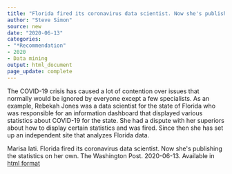 ```yaml
---
title: "Florida fired its coronavirus data scientist. Now she's publishing the statistics on her own."
author: "Steve Simon"
source: new
date: "2020-06-13"
categories:
- "*Recommendation"
- 2020
- Data mining
output: html_document
page_update: complete
---
```


The COVID-19 crisis has caused a lot of contention over issues that normally would be ignored by everyone except a few specialists. As an example, Rebekah Jones was a data scientist for the state of Florida who was responsible for an information dashboard that displayed various statistics about COVID-19 for the state. She had a dispute with her superiors about how to display certain statistics and was fired. Since then she has set up an independent site that analyzes Florida data.

<!---More--->

Marisa Iati. Florida fired its coronavirus data scientist. Now she's publishing the statistics on her own. The Washington Post. 2020-06-13. Available in [html format][iat1]

[iat1]: https://www.washingtonpost.com/nation/2020/06/12/rebekah-jones-florida-coronavirus/

